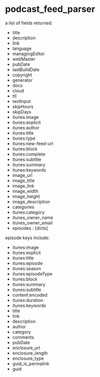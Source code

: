 # podcast_feed_parser

a list of fields returned:

- title
- description
- link
- language
- managingEditor
- webMaster
- pubDate
- lastBuildDate
- copyright
- generator
- docs
- cloud
- ttl
- textInput
- skipHours
- skipDays
- itunes:image
- itunes:explicit
- itunes:author
- itunes:title
- itunes:type
- itunes:new-feed-url
- itunes:block
- itunes:complete
- itunes:subtitle
- itunes:summary
- itunes:keywords
- image_url
- image_title
- image_link
- image_width
- image_height
- image_description
- categories
- itunes:category
- itunes_owner_name
- itunes_owner_email
- episodes : [dicts]

episode keys include:

- itunes:image
- itunes:explicit
- itunes:title
- itunes:episode
- itunes:season
- itunes:episodeType
- itunes:block
- itunes:summary
- itunes:subtitle
- content:encoded
- itunes:duration
- itunes:keywords
- title
- link
- description
- author
- category
- comments
- pubDate
- enclosure_url
- enclosure_length
- enclosure_type
- guid_is_permalink
- guid
